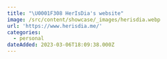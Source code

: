 ```yaml
---
title: "\U0001F308 HerIsDia's website"
image: /src/content/showcase/_images/herisdia.webp
url: 'https://www.herisdia.me/'
categories:
  - personal
dateAdded: 2023-03-06T18:09:38.000Z
---
```


